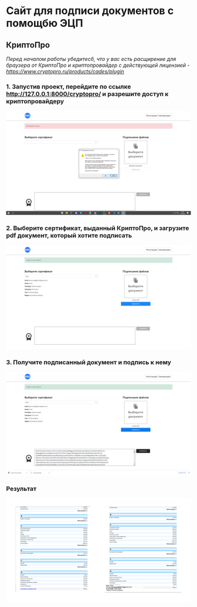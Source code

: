 # Сайт для подписи документов с помощбю ЭЦП

## КриптоПро
*Перед началом работы убедитесб, что у вас есть расщирение для браузера от КриптоПро и криптопровайдер с действующей лицензией - https://www.cryptopro.ru/products/cades/plugin*

### 1. Запустив проект, перейдите по ссылке http://127.0.0.1:8000/cryptopro/ и разрешите доступ к криптопровайдеру
![img.png](readme_imgs/step1.png)

### 2. Выберите сертификат, выданный КриптоПро, и загрузите pdf документ, который хотите подписать
![img.png](readme_imgs/step2.png)

### 3. Получите подписанный документ и подпись к нему
![img.png](readme_imgs/step3.png)

### Результат
![img.png](readme_imgs/resualt.png)
